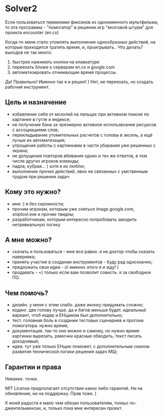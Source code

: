# Solver2
Если пользоваться терминами фиксиков из одноименного мультфильма, то эта программа - "помогатор" в решении игр "мозговой штурм" для проекта encounter (en.cx)

Когда-то меня стало утомлять выполнение однообразных действий, на которые приходится тратить время, и, проигрывать..
Что делать? выходов не так много:

1. быстрее нажимать кнопки на клавиатуре
2. переехать ближе к серверам en.cx и google.com
3. автоматизировать отнимающие время процессы.

Да! Правильно! Именно так я и решил! ) Нет, не переехать, но создать рабочий инструмент.

## Цель и назначение
- избавление себя от мозолей на пальцах при активном поиске по картинке в гугле и яндексе;
- не получение бана за чрезмерно активное использвоание ресурсов с ассоциациями слов;
- перекладывание утомительных расчетов с головы в эксель, а ещё лучше их автоматизация;
- упрощение работы с картинками в части убирания уже решенных с экрана;
- не допущения повторов вбивания одних и тех же ответов, в том числе других игроков команды;
- падла, кубрая... ) хотя я их люблю;
- выполнение прочих действий, явно не связанных с умственным трудом при решении задач

## Кому это нужно?
- мне :) я без скромности;
- прочим игрокам, которым уже сняться image.google.com, sniptool.exe и прочие твидлы;
- разработчикам, которым интересно попробовать закодить нетривиальную логику

## А мне можно?
- скачать и пользоваться - мне все равно. я не доктор чтобы сказать наверняка;
- принять участие в создании инструментов - буду рад однозначно;
- предложить свои идеи - о! именно этого я и жду! )
- продавать - =) только если вам позволит совесть. я за свободное ПО. 

## Чем помочь?
- дизайн. у меня с этим слабо. даже иконку придумать сложно;
- кодинг. две голову лучше, да и багов меньше будет. идеальный вариант, чтоб кодер и ЕНщиком был дополнительно;
- тест. головная боль в создании тестовых сценариев и прогона помогатора. нужно время;
- документация. так-то оно можно и самому, но нужно время. картинки вырезать, рамочки красные обводить, текст писать доходчивый;
- идеи. тут уже только ЕНщик поможет, с дополнительным скилом развития технической логики решения задач МШ;

## Гарантии и права
Никаких. точка.

MIT License предполагает отсутствие каких либо гарантий. Ни на обновление, ни на поддержку. Прав тоже. )

К моей радости я мало чем обязан пользователям, толкьо по-джентельменски, и, только пока мне интересен проект.
